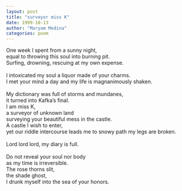 ```yaml
---
layout: post
title: "surveyor miss K"
date: 1999-10-13
author: "Maryam Medina"
categories: poem
---
```



One week I spent from a sunny night,<br>
equal to throwing this soul into burning pit.<br>
Surfing, drowning, rescuing at my own expense.<br>
<br>
I intoxicated my soul a liquor made of your charms.<br>
I met your mind a day and my life is magnanimously shaken.<br>
<br>
My dictionary was full of storms and mundanes,<br>
it turned into Kafka’s final.<br>
I am miss K, <br>
a surveyor of unknown land <br>
surveying your beautiful mess in the castle.<br>
A castle I wish to enter, <br>
yet our riddle intercourse leads me to snowy path my legs are broken.<br>
<br>
Lord lord lord, my diary is full.<br>
<br>
Do not reveal your soul nor body <br>
as my time is irreversible.<br>
The rose thorns slit, <br>
the shade ghost, <br>
I drunk myself into the sea of your honors.<br>